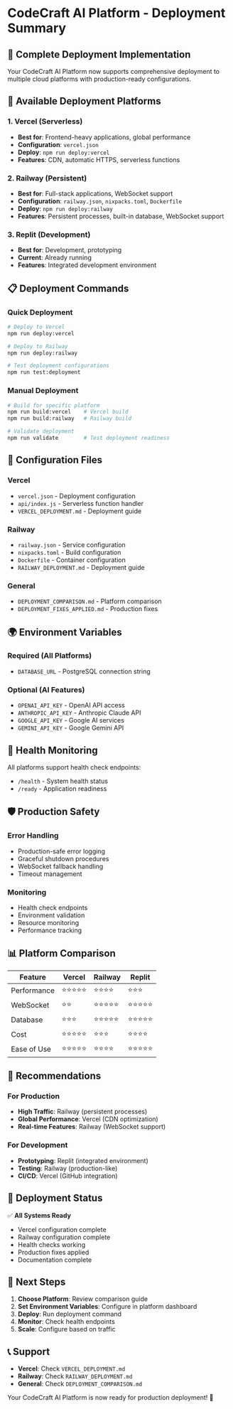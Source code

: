 # CodeCraft AI Platform - Deployment Summary

## 🎉 Complete Deployment Implementation

Your CodeCraft AI Platform now supports comprehensive deployment to multiple cloud platforms with production-ready configurations.

## 🚀 Available Deployment Platforms

### 1. Vercel (Serverless)
- **Best for**: Frontend-heavy applications, global performance
- **Configuration**: `vercel.json`
- **Deploy**: `npm run deploy:vercel`
- **Features**: CDN, automatic HTTPS, serverless functions

### 2. Railway (Persistent)
- **Best for**: Full-stack applications, WebSocket support
- **Configuration**: `railway.json`, `nixpacks.toml`, `Dockerfile`
- **Deploy**: `npm run deploy:railway`
- **Features**: Persistent processes, built-in database, WebSocket support

### 3. Replit (Development)
- **Best for**: Development, prototyping
- **Current**: Already running
- **Features**: Integrated development environment

## 📋 Deployment Commands

### Quick Deployment
```bash
# Deploy to Vercel
npm run deploy:vercel

# Deploy to Railway
npm run deploy:railway

# Test deployment configurations
npm run test:deployment
```

### Manual Deployment
```bash
# Build for specific platform
npm run build:vercel    # Vercel build
npm run build:railway   # Railway build

# Validate deployment
npm run validate        # Test deployment readiness
```

## 🔧 Configuration Files

### Vercel
- `vercel.json` - Deployment configuration
- `api/index.js` - Serverless function handler
- `VERCEL_DEPLOYMENT.md` - Deployment guide

### Railway
- `railway.json` - Service configuration
- `nixpacks.toml` - Build configuration
- `Dockerfile` - Container configuration
- `RAILWAY_DEPLOYMENT.md` - Deployment guide

### General
- `DEPLOYMENT_COMPARISON.md` - Platform comparison
- `DEPLOYMENT_FIXES_APPLIED.md` - Production fixes

## 🌍 Environment Variables

### Required (All Platforms)
- `DATABASE_URL` - PostgreSQL connection string

### Optional (AI Features)
- `OPENAI_API_KEY` - OpenAI API access
- `ANTHROPIC_API_KEY` - Anthropic Claude API
- `GOOGLE_API_KEY` - Google AI services
- `GEMINI_API_KEY` - Google Gemini API

## 🏥 Health Monitoring

All platforms support health check endpoints:
- `/health` - System health status
- `/ready` - Application readiness

## 🛡️ Production Safety

### Error Handling
- Production-safe error logging
- Graceful shutdown procedures
- WebSocket fallback handling
- Timeout management

### Monitoring
- Health check endpoints
- Environment validation
- Resource monitoring
- Performance tracking

## 📊 Platform Comparison

| Feature | Vercel | Railway | Replit |
|---------|--------|---------|---------|
| Performance | ⭐⭐⭐⭐⭐ | ⭐⭐⭐⭐ | ⭐⭐⭐ |
| WebSocket | ⭐⭐ | ⭐⭐⭐⭐⭐ | ⭐⭐⭐⭐⭐ |
| Database | ⭐⭐⭐ | ⭐⭐⭐⭐⭐ | ⭐⭐⭐⭐⭐ |
| Cost | ⭐⭐⭐⭐⭐ | ⭐⭐⭐ | ⭐⭐⭐⭐ |
| Ease of Use | ⭐⭐⭐⭐⭐ | ⭐⭐⭐⭐ | ⭐⭐⭐⭐⭐ |

## 🎯 Recommendations

### For Production
- **High Traffic**: Railway (persistent processes)
- **Global Performance**: Vercel (CDN optimization)
- **Real-time Features**: Railway (WebSocket support)

### For Development
- **Prototyping**: Replit (integrated environment)
- **Testing**: Railway (production-like)
- **CI/CD**: Vercel (GitHub integration)

## 🚦 Deployment Status

✅ **All Systems Ready**
- Vercel configuration complete
- Railway configuration complete
- Health checks working
- Production fixes applied
- Documentation complete

## 🎁 Next Steps

1. **Choose Platform**: Review comparison guide
2. **Set Environment Variables**: Configure in platform dashboard
3. **Deploy**: Run deployment command
4. **Monitor**: Check health endpoints
5. **Scale**: Configure based on traffic

## 📞 Support

- **Vercel**: Check `VERCEL_DEPLOYMENT.md`
- **Railway**: Check `RAILWAY_DEPLOYMENT.md`
- **General**: Check `DEPLOYMENT_COMPARISON.md`

Your CodeCraft AI Platform is now ready for production deployment! 🚀
